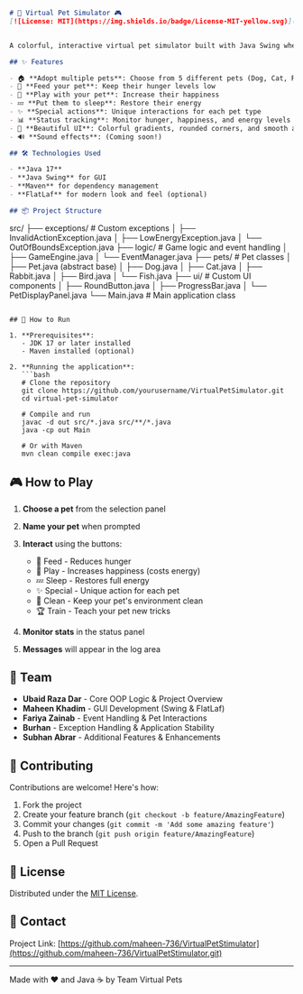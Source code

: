 
```markdown
# 🐾 Virtual Pet Simulator 🎮
[![License: MIT](https://img.shields.io/badge/License-MIT-yellow.svg)](LICENSE)


A colorful, interactive virtual pet simulator built with Java Swing where you can adopt and care for different pets! 🐶🐱🐰🐦🐠

## ✨ Features

- 🏠 **Adopt multiple pets**: Choose from 5 different pets (Dog, Cat, Rabbit, Bird, Fish)
- 🍕 **Feed your pet**: Keep their hunger levels low
- 🎾 **Play with your pet**: Increase their happiness
- 💤 **Put them to sleep**: Restore their energy
- ✨ **Special actions**: Unique interactions for each pet type
- 📊 **Status tracking**: Monitor hunger, happiness, and energy levels
- 🎨 **Beautiful UI**: Colorful gradients, rounded corners, and smooth animations
- 🔊 **Sound effects**: (Coming soon!)

## 🛠️ Technologies Used

- **Java 17**
- **Java Swing** for GUI
- **Maven** for dependency management
- **FlatLaf** for modern look and feel (optional)

## 📦 Project Structure

```
src/
├── exceptions/       # Custom exceptions
│   ├── InvalidActionException.java
│   ├── LowEnergyException.java
│   └── OutOfBoundsException.java
├── logic/            # Game logic and event handling
│   ├── GameEngine.java
│   └── EventManager.java
├── pets/             # Pet classes
│   ├── Pet.java (abstract base)
│   ├── Dog.java
│   ├── Cat.java
│   ├── Rabbit.java
│   ├── Bird.java
│   └── Fish.java
├── ui/               # Custom UI components
│   ├── RoundButton.java
│   ├── ProgressBar.java
│   └── PetDisplayPanel.java
└── Main.java         # Main application class
```

## 🚀 How to Run

1. **Prerequisites**:
   - JDK 17 or later installed
   - Maven installed (optional)

2. **Running the application**:
   ```bash
   # Clone the repository
   git clone https://github.com/yourusername/VirtualPetSimulator.git
   cd virtual-pet-simulator
   
   # Compile and run
   javac -d out src/*.java src/**/*.java
   java -cp out Main
   
   # Or with Maven
   mvn clean compile exec:java
   ```

## 🎮 How to Play

1. **Choose a pet** from the selection panel
2. **Name your pet** when prompted
3. **Interact** using the buttons:
   - 🍕 Feed - Reduces hunger
   - 🎾 Play - Increases happiness (costs energy)
   - 💤 Sleep - Restores full energy
   - ✨ Special - Unique action for each pet
   - 🧹 Clean - Keep your pet's environment clean
   - 🏆 Train - Teach your pet new tricks

4. **Monitor stats** in the status panel
5. **Messages** will appear in the log area


## 👥 Team

- **Ubaid Raza Dar** - Core OOP Logic & Project Overview
- **Maheen Khadim** - GUI Development (Swing & FlatLaf)
- **Fariya Zainab** - Event Handling & Pet Interactions
- **Burhan** - Exception Handling & Application Stability
- **Subhan Abrar** - Additional Features & Enhancements

## 🤝 Contributing

Contributions are welcome! Here's how:

1. Fork the project
2. Create your feature branch (`git checkout -b feature/AmazingFeature`)
3. Commit your changes (`git commit -m 'Add some amazing feature'`)
4. Push to the branch (`git push origin feature/AmazingFeature`)
5. Open a Pull Request

## 📜 License

Distributed under the [MIT License](LICENSE).

## 📧 Contact

Project Link: [https://github.com/maheen-736/VirtualPetStimulator](https://github.com/maheen-736/VirtualPetStimulator.git)

---

Made with ❤️ and Java ☕ by Team Virtual Pets
```


